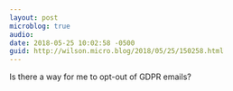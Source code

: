 ```yaml
---
layout: post
microblog: true
audio: 
date: 2018-05-25 10:02:58 -0500
guid: http://wilson.micro.blog/2018/05/25/150258.html
---
```

Is there a way for me to opt-out of GDPR emails?
